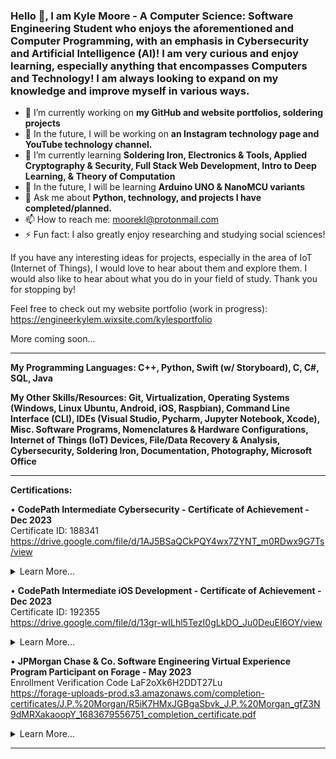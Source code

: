 ### Hello 👋, I am Kyle Moore - A Computer Science: Software Engineering Student who enjoys the aforementioned and Computer Programming, with an emphasis in Cybersecurity and Artificial Intelligence (AI)! I am very curious and enjoy learning, especially anything that encompasses Computers and Technology! I am always looking to expand on my knowledge and improve myself in various ways.

- 🔭 I’m currently working on **my GitHub and website portfolios, soldering projects**
- 🌠 In the future, I will be working on **an Instagram technology page and YouTube technology channel.**
- 🌱 I’m currently learning __Soldering Iron, Electronics & Tools, Applied Cryptography & Security, Full Stack Web Development, Intro to Deep Learning, & Theory of Computation__
- 🚀 In the future, I will be learning **Arduino UNO & NanoMCU variants**
- 💬 Ask me about **Python, technology, and projects I have completed/planned.**
- 📫 How to reach me: moorekl@protonmail.com
- ⚡ Fun fact: I also greatly enjoy researching and studying social sciences!



If you have any interesting ideas for projects, especially in the area of IoT (Internet of Things), I would love to hear about them and explore them. I would also like to hear about what you do in your field of study. Thank you for stopping by!

Feel free to check out my website portfolio (work in progress): https://engineerkylem.wixsite.com/kylesportfolio

More coming soon...



----------------------------------------------------------------------------------------------------------------------------------------------------

**My Programming Languages: C++, Python, Swift (w/ Storyboard), C, C#, SQL, Java**

**My Other Skills/Resources: Git, Virtualization, Operating Systems (Windows, Linux Ubuntu, Android, iOS, Raspbian), Command Line Interface (CLI), IDEs (Visual Studio, Pycharm, Jupyter Notebook, Xcode), Misc. Software Programs, Nomenclatures & Hardware Configurations, Internet of Things (IoT) Devices, File/Data Recovery & Analysis, Cybersecurity, Soldering Iron, Documentation, Photography, Microsoft Office**

----------------------------------------------------------------------------------------------------------------------------------------------------

**Certifications:**

• **CodePath Intermediate Cybersecurity - Certificate of Achievement - Dec 2023**  
Certificate ID: 188341  
https://drive.google.com/file/d/1AJ5BSaQCkPQY4wx7ZYNT_m0RDwx9G7Ts/view    

<details>
  <summary>Learn More...</summary>
  <blockquote>

   • Demonstrated mastery of essential cybersecurity tools, including Wireshark, MISP, Audit, and Splunk.  
   • Successfully simulated real-world cyberattacks and performed thorough analyses to assess their impact on diverse systems.    

   • Utilized data mining techniques to identify potential attackers and conducted extensive file analysis using Splunk.

   • Implemented effective Denial-of-Service (DoS) mitigation strategies using Audit.

   • Conducted comprehensive research on the historical context of well-known attacks through MISP.

   • Applied knowledge of networking, the OSI model, and IP protocols to execute precise incident response procedures.

   • Acquired a strong foundational understanding of Cybersecurity, reinforcing and expanding my digital security expertise.
   
  </blockquote>
</details>    


• **CodePath Intermediate iOS Development - Certificate of Achievement - Dec 2023**  
Certificate ID: 192355  
https://drive.google.com/file/d/13gr-wILhl5TezI0gLkDO_Ju0DeuEI6OY/view      

<details>
  <summary>Learn More...</summary>
  <blockquote>  
   • Demonstrated expertise in building iOS apps with meticulous attention to detail, ensuring both comprehensible code and sleek User Interfaces (UI). Proficiently utilized Xcode on macOS for development.  
   • Added additional features and quality-of-life elements to enhance app functionality and user experience. Improvements encompassed aesthetics, additional features (e.g., camera implementation), and more.  
     • Implemented various aspects of iOS app development, including APIs, controllers (e.g., tab bar, table view), backend/server development using back4app, and other essential features.  
     • Enhanced critical-thinking and problem-solving skills through extensive troubleshooting of IDEs during application development, addressing common errors, and optimizing development procedures.  
     • Utilized Git, including branches, with built-in support within Xcode for version control and collaborative development.  
  </blockquote>
</details>    

• **JPMorgan Chase & Co. Software Engineering Virtual Experience Program Participant on Forage - May 2023**  
Enrollment Verification Code LaF2oXk6H2DDT27Lu  
https://forage-uploads-prod.s3.amazonaws.com/completion-certificates/J.P.%20Morgan/R5iK7HMxJGBgaSbvk_J.P.%20Morgan_gfZ3N9dMRXakaoopY_1683679556751_completion_certificate.pdf      
<details>
  <summary>Learn More...</summary>
  <blockquote>  
     • Established a local development environment by downloading essential files, tools, and dependencies.  
     • Identified and rectified broken files in the repository, ensuring the correct output of the web application.  
     • Utilized JPMorgan Chase's open-source library, Perspective, to create a live graph for displaying data feeds in a clear and visually appealing manner, catering to trader monitoring needs.  
     • Developed fluency in command-line operations and Git, vital tools for effective programming. Emphasized the importance of Git for collaborative project work.  
     • Gained proficiency in React, Typescript, and web application development.  
  </blockquote>
</details>    

----------------------------------------------------------------------------------------------------------------------------------------------------

<!--
**KyoKyle64/KyoKyle64** is a ✨ _special_ ✨ repository because its `README.md` (this file) appears on your GitHub profile.

Here are some ideas to get you started:

- 🔭 I’m currently working on ...
- 🌱 I’m currently learning ...
- 👯 I’m looking to collaborate on ...
- 🤔 I’m looking for help with ...
- 💬 Ask me about ...
- 📫 How to reach me: ...
- 😄 Pronouns: ...
- ⚡ Fun fact: ...
-->
